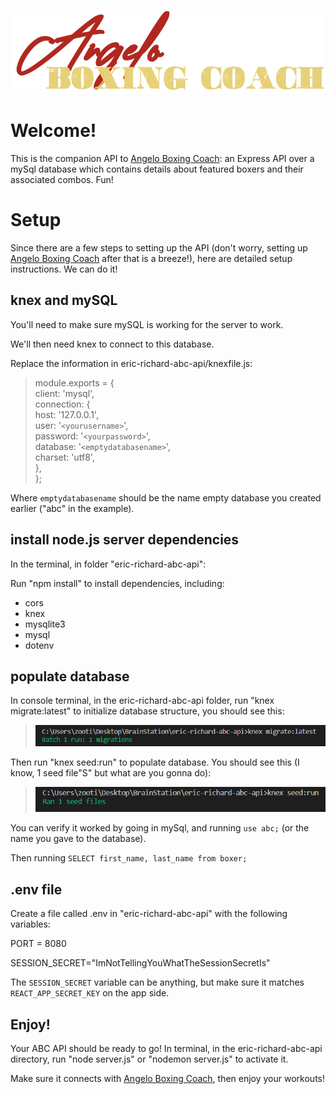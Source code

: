 ![Angelo Boxing Coach](public/images/readme/abc_logo.png)

# Welcome!

This is the companion API to [Angelo Boxing Coach](https://github.com/ericjlrichard/eric-richard-abc): an Express API over a mySql database which contains details about featured boxers and their associated combos. Fun!

# Setup

Since there are a few steps to setting up the API (don't worry, setting up [Angelo Boxing Coach](https://github.com/ericjlrichard/eric-richard-abc) after that is a breeze!), here are detailed setup instructions. We can do it!

## knex and mySQL

You'll need to make sure mySQL is working for the server to work.

We'll then need knex to connect to this database.

Replace the information in eric-richard-abc-api/knexfile.js:

> module.exports = {<br>
  client: 'mysql',<br>
    connection: {<br>
    host: '127.0.0.1',<br>
    user: '`<yourusername>`',<br>
    password: '`<yourpassword>`',<br>
    database: '`<emptydatabasename>`',<br>
    charset: 'utf8',<br>
  },<br>
};

Where `emptydatabasename` should be the name empty database you created earlier ("abc" in the example).

## install node.js server dependencies

In the terminal, in folder "eric-richard-abc-api":

Run "npm install" to install dependencies, including:

- cors
- knex
- mysqlite3
- mysql
- dotenv

## populate database

In console terminal, in the eric-richard-abc-api folder, run "knex migrate:latest" to initialize database structure, you should see this:

>![Batch 1 run: 1 migrations](public/images/readme/migrate_latest.png)

Then run "knex seed:run" to populate database. You should see this (I know, 1 seed file"S" but what are you gonna do):

>![Ran 1 seed files](public/images/readme/seed_run.png)

You can verify it worked by going in mySql, and running `use abc;` (or the name you gave to the database).

Then running `SELECT first_name, last_name from boxer;`

## .env file

Create a file called .env in "eric-richard-abc-api" with the following variables:

PORT = 8080

SESSION_SECRET="ImNotTellingYouWhatTheSessionSecretIs"

The `SESSION_SECRET` variable can be anything, but make sure it matches `REACT_APP_SECRET_KEY` on the app side.

## Enjoy!

Your ABC API should be ready to go! In terminal, in the eric-richard-abc-api directory, run "node server.js" or "nodemon server.js" to activate it.

Make sure it connects with [Angelo Boxing Coach](https://github.com/ericjlrichard/eric-richard-abc), then enjoy your workouts!